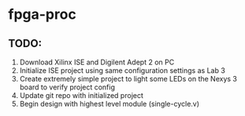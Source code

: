 # fpga-proc

## TODO: ##
1. Download Xilinx ISE and Digilent Adept 2 on PC
2. Initialize ISE project using same configuration settings as Lab 3
3. Create extremely simple project to light some LEDs on the Nexys 3 board to verify project config
4. Update git repo with initialized project
5. Begin design with highest level module (single-cycle.v)

